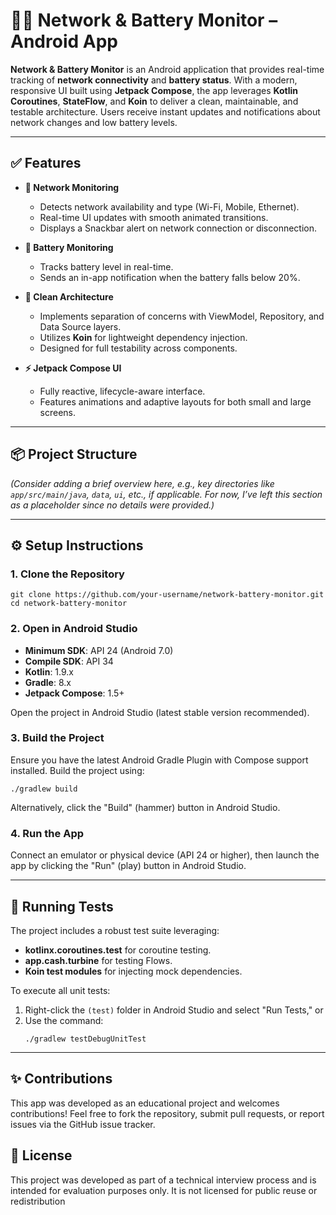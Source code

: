# 🔋📶 Network & Battery Monitor – Android App

**Network & Battery Monitor** is an Android application that provides real-time tracking of **network connectivity** and **battery status**. With a modern, responsive UI built using **Jetpack Compose**, the app leverages **Kotlin Coroutines**, **StateFlow**, and **Koin** to deliver a clean, maintainable, and testable architecture. Users receive instant updates and notifications about network changes and low battery levels.

---

## ✅ Features

- **📶 Network Monitoring**
    - Detects network availability and type (Wi-Fi, Mobile, Ethernet).
    - Real-time UI updates with smooth animated transitions.
    - Displays a Snackbar alert on network connection or disconnection.

- **🔋 Battery Monitoring**
    - Tracks battery level in real-time.
    - Sends an in-app notification when the battery falls below 20%.

- **🧼 Clean Architecture**
    - Implements separation of concerns with ViewModel, Repository, and Data Source layers.
    - Utilizes **Koin** for lightweight dependency injection.
    - Designed for full testability across components.

- **⚡ Jetpack Compose UI**
    - Fully reactive, lifecycle-aware interface.
    - Features animations and adaptive layouts for both small and large screens.

---

## 📦 Project Structure

*(Consider adding a brief overview here, e.g., key directories like `app/src/main/java`, `data`, `ui`, etc., if applicable. For now, I’ve left this section as a placeholder since no details were provided.)*

---

## ⚙️ Setup Instructions

### 1. Clone the Repository
```
git clone https://github.com/your-username/network-battery-monitor.git
cd network-battery-monitor
```

### 2. Open in Android Studio
- **Minimum SDK**: API 24 (Android 7.0)
- **Compile SDK**: API 34
- **Kotlin**: 1.9.x
- **Gradle**: 8.x
- **Jetpack Compose**: 1.5+

Open the project in Android Studio (latest stable version recommended).

### 3. Build the Project
Ensure you have the latest Android Gradle Plugin with Compose support installed. Build the project using:
```
./gradlew build
```
Alternatively, click the "Build" (hammer) button in Android Studio.

### 4. Run the App
Connect an emulator or physical device (API 24 or higher), then launch the app by clicking the "Run" (play) button in Android Studio.

---

## 🧪 Running Tests

The project includes a robust test suite leveraging:
- **kotlinx.coroutines.test** for coroutine testing.
- **app.cash.turbine** for testing Flows.
- **Koin test modules** for injecting mock dependencies.

To execute all unit tests:
1. Right-click the `(test)` folder in Android Studio and select "Run Tests," or
2. Use the command:
   ```
   ./gradlew testDebugUnitTest
   ```

---

## ✨ Contributions

This app was developed as an educational project and welcomes contributions! Feel free to fork the repository, submit pull requests, or report issues via the GitHub issue tracker.

## 📜 License

This project was developed as part of a technical interview process and is intended for evaluation purposes only.
It is not licensed for public reuse or redistribution